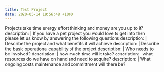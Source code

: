 ```yaml
---
title: Test Project
date: 2020-05-14 19:56:48 +1000
---
```



Projects take time energy effort thinking and money are you up to it?
      description: |
If you have a pet project you would love to get into then please let us know by answering the following questions
      description: |
Describe the project and what benefits it will achieve
      description: |
Describe the basic operational capability of the project
      description: |
Who needs to be involved?
      description: |
how much time will it take?
      description: |
what resources do we have on hand and need to acquire?
      description: |
What ongoing costs maintenance and committment will there be?
